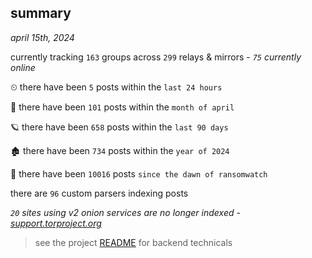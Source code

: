 
## summary
_april 15th, 2024_

currently tracking `163` groups across `299` relays & mirrors - _`75` currently online_

⏲ there have been `5` posts within the `last 24 hours`

🦈 there have been `101` posts within the `month of april`

🪐 there have been `658` posts within the `last 90 days`

🏚 there have been `734` posts within the `year of 2024`

🦕 there have been `10016` posts `since the dawn of ransomwatch`

there are `96` custom parsers indexing posts

_`20` sites using v2 onion services are no longer indexed - [support.torproject.org](https://support.torproject.org/onionservices/v2-deprecation/)_

> see the project [README](https://github.com/joshhighet/ransomwatch#ransomwatch--) for backend technicals
